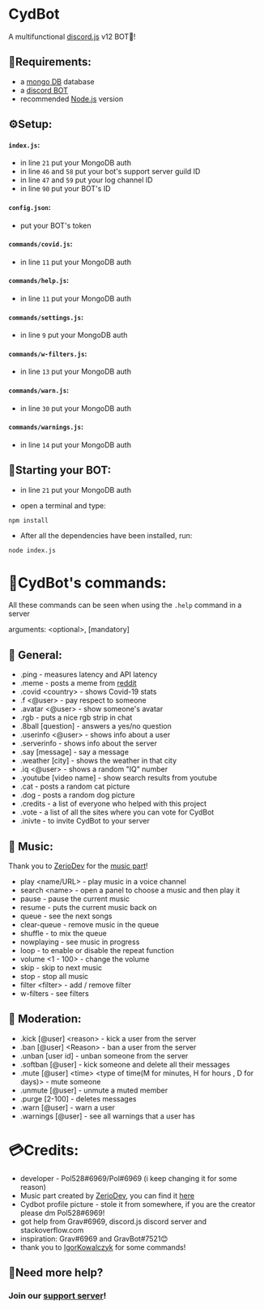 # CydBot

A multifunctional [discord.js](https://discord.js.org/#/) v12 BOT🤖!

## 📝Requirements:

- a [mongo DB](https://www.mongodb.com/) database
- a [discord BOT](https://discord.com/developers/applications)
- recommended [Node.js](https://nodejs.org/en/) version

## ⚙️Setup:

#### `index.js`:

- in line `21` put your MongoDB auth
- in line `46` and `58` put your bot's support server guild ID
- in line `47` and `59` put your log channel ID
- in line `90` put your BOT's ID

#### `config.json`:

- put your BOT's token

#### `commands/covid.js`:

- in line `11` put your MongoDB auth

#### `commands/help.js`:

- in line `11` put your MongoDB auth

#### `commands/settings.js`:

- in line `9` put your MongoDB auth

#### `commands/w-filters.js`:

- in line `13` put your MongoDB auth

#### `commands/warn.js`:

- in line `30` put your MongoDB auth

#### `commands/warnings.js`:

- in line `14` put your MongoDB auth

## 🌟Starting your BOT:

- in line `21` put your MongoDB auth

- open a terminal and type:

```cmd
npm install
```

- After all the dependencies have been installed, run:

```
node index.js
```

# 🎁CydBot's commands:

All these commands can be seen when using the `.help` command in a server

arguments: \<optional>, [mandatory]

## 🏓 General:

- .ping - measures latency and API latency
- .meme - posts a meme from [reddit](https://www.reddit.com/)
- .covid \<country> - shows Covid-19 stats
- .f \<@user> - pay respect to someone
- .avatar \<@user> - show someone's avatar
- .rgb - puts a nice rgb strip in chat
- .8ball [question] - answers a yes/no question
- .userinfo <@user> - shows info about a user
- .serverinfo - shows info about the server
- .say [message] - say a message
- .weather [city] - shows the weather in that city
- .iq <@user> - shows a random "IQ" number
- .youtube [video name] - show search results from youtube
- .cat - posts a random cat picture
- .dog - posts a random dog picture
- .credits - a list of everyone who helped with this project
- .vote - a list of all the sites where you can vote for CydBot
- .inivte - to invite CydBot to your server

## 🎵 Music:

Thank you to [ZerioDev](https://github.com/ZerioDev) for the [music part](https://github.com/ZerioDev/Music-bot/blob/master/README.md)!

- play \<name/URL> - play music in a voice channel
- search \<name> - open a panel to choose a music and then play it
- pause - pause the current music
- resume - puts the current music back on
- queue - see the next songs
- clear-queue - remove music in the queue
- shuffle - to mix the queue
- nowplaying - see music in progress
- loop - to enable or disable the repeat function
- volume <1 - 100> - change the volume
- skip - skip to next music
- stop - stop all music
- filter \<filter> - add / remove filter
- w-filters - see filters

## 🔨 Moderation:

- .kick [@user] \<reason> - kick a user from the server
- .ban [@user] \<Reason> - ban a user from the server
- .unban [user id] - unban someone from the server
- .softban [@user] - kick someone and delete all their messages
- .mute [@user] \<time> \<type of time(M for minutes, H for hours , D for days)> - mute someone
- .unmute [@user] - unmute a muted member
- .purge [2-100] - deletes messages
- .warn [@user] - warn a user
- .warnings [@user] - see all warnings that a user has

# 💳Credits:

- developer - Pol528#6969/Pol#6969 (i keep changing it for some reason)
- Music part created by [ZerioDev](https://github.com/ZerioDev), you can find it [here](https://github.com/ZerioDev/Music-bot)
- Cydbot profile picture - stole it from somewhere, if you are the creator please dm Pol528#6969!
- got help from Grav#6969, discord.js discord server and stackoverflow.com
- inspiration: Grav#6969 and GravBot#7521😊
- thank you to [IgorKowalczyk](https://github.com/IgorKowalczyk) for some commands!

## 🙋Need more help?

### Join our [support server](https://discord.gg/ZyDqXnrTYX)!
